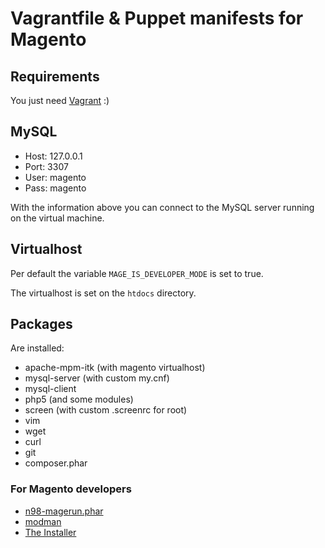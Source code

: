# Vagrantfile & Puppet manifests for Magento

## Requirements

You just need [Vagrant][vagrant] :)

## MySQL

* Host: 127.0.0.1
* Port: 3307
* User: magento
* Pass: magento

With the information above you can connect to the MySQL server running on the virtual machine.

## Virtualhost

Per default the variable `MAGE_IS_DEVELOPER_MODE` is set to true.

The virtualhost is set on the `htdocs` directory.

## Packages

Are installed:

* apache-mpm-itk (with magento virtualhost)
* mysql-server (with custom my.cnf)
* mysql-client
* php5 (and some modules)
* screen (with custom .screenrc for root)
* vim
* wget
* curl
* git
* composer.phar

### For Magento developers

* [n98-magerun.phar][magerun]
* [modman][modman]
* [The Installer][installer]


[vagrant]: http://vagrantup.com
[installer]: https://github.com/jacquesbh/Installer#readme
[modman]: https://github.com/colinmollenhour/modman
[magerun]: https://github.com/netz98/n98-magerun

